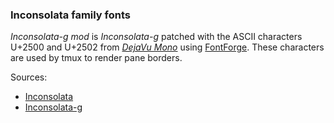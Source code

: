 ### Inconsolata family fonts

*Inconsolata-g mod* is *Inconsolata-g* patched with the ASCII characters U+2500
and U+2502 from [*DejaVu Mono*](http://dejavu-fonts.org/) using
[FontForge](https://fontforge.github.io). These characters are used by tmux to
render pane borders.

Sources:
* [Inconsolata](http://www.levien.com/type/myfonts/inconsolata.html)
* [Inconsolata-g](http://leonardo-m.livejournal.com/77079.html)

